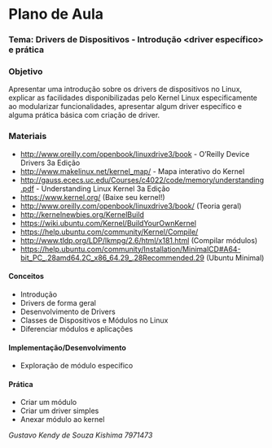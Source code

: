 # Plano de Aula
### Tema: Drivers de Dispositivos - Introdução <driver específico> e prática

### Objetivo
Apresentar uma introdução sobre os drivers de dispositivos no Linux,
explicar as facilidades disponibilizadas pelo Kernel Linux
especificamente ao modularizar funcionalidades, apresentar algum
driver específico e alguma prática básica com criação de driver.

### Materiais

* http://www.oreilly.com/openbook/linuxdrive3/book - O’Reilly Device Drivers 3a Edição
* http://www.makelinux.net/kernel_map/ - Mapa interativo do Kernel
* http://gauss.ececs.uc.edu/Courses/c4022/code/memory/understanding.pdf - Understanding Linux Kernel 3a Edição
* https://www.kernel.org/ (Baixe seu kernel!)
* http://www.oreilly.com/openbook/linuxdrive3/book/ (Teoria geral)
* http://kernelnewbies.org/KernelBuild
* https://wiki.ubuntu.com/Kernel/BuildYourOwnKernel
* https://help.ubuntu.com/community/Kernel/Compile/
* http://www.tldp.org/LDP/lkmpg/2.6/html/x181.html (Compilar módulos)
* https://help.ubuntu.com/community/Installation/MinimalCD#A64-bit_PC_.28amd64.2C_x86_64.29_.28Recommended.29 (Ubuntu Minimal)

#### Conceitos

* Introdução
* Drivers de forma geral
* Desenvolvimento de Drivers
* Classes de Dispositivos e Módulos no Linux
* Diferenciar módulos e aplicações

#### Implementação/Desenvolvimento

* Exploração de módulo específico

#### Prática

* Criar um módulo
* Criar um driver simples
* Anexar módulo ao kernel

*Gustavo Kendy de Souza Kishima 7971473*
